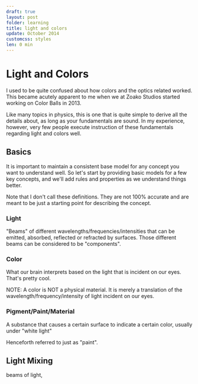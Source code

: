 ```yaml
---
draft: true
layout: post
folder: learning
title: light and colors
update: October 2014
customcss: styles
len: 0 min
---
```


# Light and Colors

I used to be quite confused about how colors and the optics related worked. This became acutely apparent to me when we at Zoako Studios started working on Color Balls in 2013.

Like many topics in physics, this is one that is  quite simple to derive all the details about, as long as your fundamentals are sound. In my experience, however, very few people execute instruction of these fundamentals regarding light and colors well.

## Basics
It is important to maintain a consistent base model for any concept you want to understand well. So let's start by providing basic models for a few key concepts, and we'll add rules and properties as we understand things better.

Note that I don't call these definitions. They are not 100% accurate and are meant to be just a starting point for describing the concept.

### Light
"Beams" of different wavelengths/frequencies/intensities that can be emitted, absorbed, reflected or refracted by surfaces. Those different beams can be considered to be "components".

### Color
What our brain interprets based on the light that is incident on our eyes. That's pretty cool.

NOTE: A color is NOT a physical material. It is merely a translation of the wavelength/frequency/intensity of light incident on our eyes.

### Pigment/Paint/Material
A substance that causes a certain surface to indicate a certain color, usually under "white light"

Henceforth referred to just as "paint".

## Light Mixing
<div>
	beams of light, 
</div>







